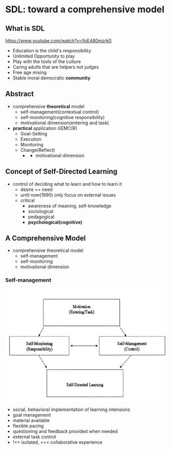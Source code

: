 # SDL: toward a comprehensive model

## What is SDL

https://www.youtube.com/watch?v=YoE480mzrk0

- Education is the child's responsibility
- Unlimited Opportunity to play
- Play with the tools of the culture
- Caring adults that are helpers not judges
- Free age mixing
- Stable moral democratic **community**

## Abstract

- comprehensive **theoretical** model
  - self-management(contextual control)
  - self-monitoring(cognitive responsibility)
  - motivational dimension(entering and task)
- **practical** application GEMC(R)
  - Goal-Setting
  - Execution
  - Monitoring
  - Change(Reflect)
    - + motivational dimension

## Concept of Self-Directed Learning

- control of deciding what to learn and how to learn it
  - desire == need
  - until now(1990) only focus on external issues
  - critical
    - awareness of meaning, self-knowledge
    - sociological
    - pedagogical
    - **psychological(cognitive)**

## A Comprehensive Model

- comprehensive theoretical model
  - self-management
  - self-monitoring
  - motivational dimension

### Self-management

![](./images/dimension_of_sdl.png)

- social, behavioral implementation of learning intensions
- goal management
- material available
- flexible pacing
- questioning and feedback provided when needed
- external task control
- !== isolated, === collaborative experience
